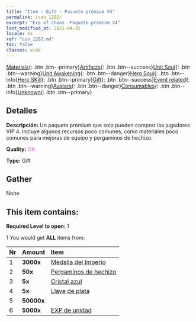 ```yaml
---
title: "Item - Gift - Paquete prémium V4"
permalink: /con_1282/
excerpt: "Era of Chaos  Paquete prémium V4"
last_modified_at: 2021-04-22
locale: es
ref: "con_1282.md"
toc: false
classes: wide
---
```

 [Materials](/ItemsES/){: .btn .btn--primary}[Artifacts](/ItemsES/Artifacts/){: .btn .btn--success}[Unit Soul](/ItemsES/UnitSoul/){: .btn .btn--warning}[Unit Awakening](/ItemsES/UnitAwakening/){: .btn .btn--danger}[Hero Soul](/ItemsES/HeroSoul/){: .btn .btn--info}[Hero SKill](/ItemsES/HeroSkill/){: .btn .btn--primary}[Gift](/ItemsES/Gift/){: .btn .btn--success}[Event related](/ItemsES/Events/){: .btn .btn--warning}[Avatars](/ItemsES/Avatars/){: .btn .btn--danger}[Consumables](/ItemsES/Consumables/){: .btn .btn--info}[Unknown](/ItemsES/Unknown/){: .btn .btn--primary}

## Detalles
 **Descripción:** Un paquete prémium que solo pueden comprar los jugadores VIP 4. Incluye algunos recursos poco comunes, como materiales poco comunes para mejoras de equipo y pergaminos de hechizo.

 **Quality:** <span style="color: #DA70D6">OK</span>

 **Type:** Gift

## Gather

  None

## This item contains:

 **Required Level to open:** 1

 1 You would get **ALL** items  from:

  | Nr | Amount |     Item    |
  |:---|:-------|:------------|
  | 1 |  **3000x** | [Medalla del Imperio](/ItemsES/con_904/) |  | 
  | 2 |  **50x** | [Pergaminos de hechizo](/ItemsES/con_694/) |  | 
  | 3 |  **5x** | [Cristal azul](/ItemsES/con_716/) |  | 
  | 4 |  **5x** | [Llave de plata](/ItemsES/con_693/) |  | 
  | 5 |  **50000x** | <i class="fas fa-coins"/> |  | 
  | 6 |  **5000x** | [EXP de unidad](/ItemsES/con_902/) |  | 
